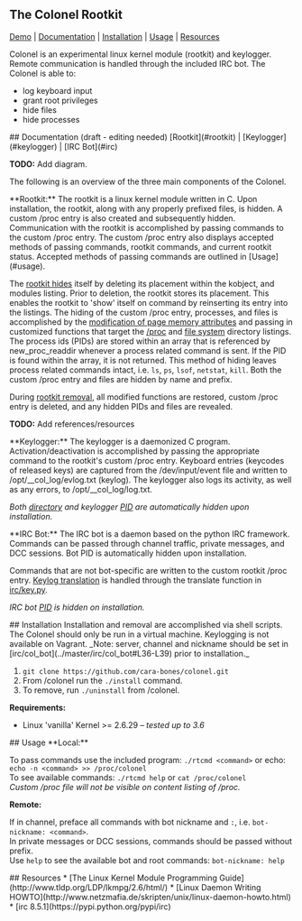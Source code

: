 ## The Colonel Rootkit
[Demo](showterm.io/13720f013d95a0ceeb05f#fast) | [Documentation](#documentation) | [Installation](#installation) | [Usage](#usage) | [Resources](#resources)  

Colonel is an experimental linux kernel module (rootkit) and keylogger. Remote communication is handled through the included IRC bot. The Colonel is able to:  
* log keyboard input
* grant root privileges
* hide files
* hide processes


<a name="documentation"/>
## Documentation (draft - editing needed)
[Rootkit](#rootkit) | [Keylogger](#keylogger) | [IRC Bot](#irc)  

**TODO:** Add diagram.

The following is an overview of the three main components of the Colonel.

<a name="rootkit"/>
**Rootkit:**  
The rootkit is a linux kernel module written in C. Upon installation, the rootkit, along with any properly prefixed files, is hidden. 
A custom /proc entry is also created and subsequently hidden. Communication with the rootkit is accomplished by passing commands to the custom /proc entry. The custom /proc entry also displays accepted methods of passing commands, rootkit commands, and current rootkit status. Accepted methods of passing commands are outlined in [Usage](#usage).  

The [rootkit hides](../master/lkm/rootkit.c#L52-L65) itself by deleting its placement within the kobject, and modules listing. Prior to deletion, the rootkit stores its placement. This enables the rootkit to 'show' itself on command by reinserting its entry into the listings. The hiding of the custom /proc entry, processes, and files is accomplished by the [modification of page memory attributes](../master/lkm/rootkit.c#L82-L96) and passing in customized functions that target the [/proc](../master/lkm/rootkit.c#L100-L119) and [file system](/master/lkm/rootkit.c#L121-L132) directory listings. The process ids (PIDs) are stored within an array that is referenced by new_proc_readdir whenever a process related command is sent. If the PID is found within the array, it is not returned. This method of hiding leaves process related commands intact, i.e. `ls`, `ps`, `lsof`, `netstat`, `kill`. Both the custom /proc entry and files are hidden by name and prefix.  

During [rootkit removal](/master/lkm/rootkit.c#L292-L295), all modified functions are restored, custom /proc entry is deleted, and any hidden PIDs and files are revealed.

**TODO:** Add references/resources

<a name="keylogger"/>
**Keylogger:**  
The keylogger is a daemonized C program. Activation/deactivation is accomplished by passing the appropriate command to the rootkit's custom /proc entry. Keyboard entries (keycodes of released keys) are captured from the /dev/input/event file and written to /opt/__col_log/evlog.txt (keylog). The keylogger also logs its activity, as well as any errors, to /opt/__col_log/log.txt.

_Both [directory](../master/lkm/col_kl.c#L50-L52) and keylogger [PID](../master/lkm/col_kl.c#L71-L88) are automatically hidden upon installation._

<a name="irc"/>
**IRC Bot:**  
The IRC bot is a daemon based on the python IRC framework. Commands can be passed through channel traffic, private messages, and DCC sessions. Bot PID is automatically hidden upon installation.  

Commands that are not bot-specific are written to the custom rootkit /proc entry. [Keylog translation](,,/master/irc/col_bot#L109-L116) is handled through the translate function in [irc/key.py](../master/irc/key.py#L57-L109).

_IRC bot [PID](../master/irc/col_bot#L256-L262) is hidden on installation._

<a name="installation"/>
## Installation
Installation and removal are accomplished via shell scripts. The Colonel should only be run in a virtual machine. Keylogging is not available on Vagrant.   
_Note: server, channel and nickname should be set in [irc/col_bot](../master/irc/col_bot#L36-L39) prior to installation._

1. `git clone https://github.com/cara-bones/colonel.git`
2. From /colonel run the `./install` command.  
3. To remove, run `./uninstall` from /colonel.

**Requirements:**
* Linux 'vanilla' Kernel >= 2.6.29 _– tested up to 3.6_

<a name="usage"/>
## Usage
**Local:**

To pass commands use the included program: `./rtcmd <command>` or echo: `echo -n <command> >> /proc/colonel`  
To see available commands: `./rtcmd help` or `cat /proc/colonel`  
_Custom /proc file will not be visible on content listing of /proc._


**Remote:**

If in channel, preface all commands with bot nickname and `:`, i.e. `bot-nickname: <command>`.  
In private messages or DCC sessions, commands should be passed without prefix.  
Use `help` to see the  available bot and root commands: `bot-nickname: help`

<a name="resources"/>
## Resources
* [The Linux Kernel Module Programming Guide](http://www.tldp.org/LDP/lkmpg/2.6/html/)
* [Linux Daemon Writing HOWTO](http://www.netzmafia.de/skripten/unix/linux-daemon-howto.html)
* [irc 8.5.1](https://pypi.python.org/pypi/irc)
